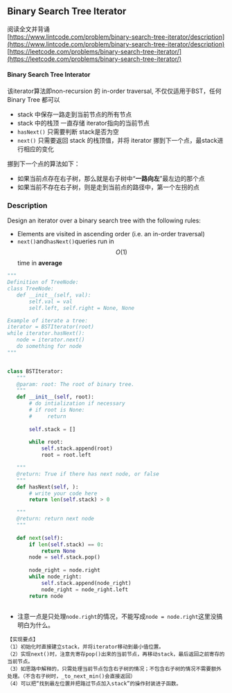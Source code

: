 ## Binary Search Tree Iterator

阅读全文并背诵  
[https://www.lintcode.com/problem/binary-search-tree-iterator/description](https://www.lintcode.com/problem/binary-search-tree-iterator/description)  
[https://leetcode.com/problems/binary-search-tree-iterator/](https://leetcode.com/problems/binary-search-tree-iterator/)

#### Binary Search Tree Interator

该iterator算法即non-recursion 的 in-order traversal, 不仅仅适用于BST，任何Binary Tree 都可以

* stack 中保存一路走到当前节点的所有节点
* stack 中的栈顶 一直存储 iterator指向的当前节点
* `hasNext()` 只需要判断 stack是否为空
* `next()` 只需要返回 stack 的栈顶值，并将 iterator 挪到下一个点，最stack进行相应的变化

挪到下一个点的算法如下：

* 如果当前点存在右子树，那么就是右子树中“**一路向左**”最左边的那个点
* 如果当前不存在右子树，则是走到当前点的路径中，第一个左拐的点

### Description

Design an iterator over a binary search tree with the following rules:

* Elements are visited in ascending order (i.e. an in-order traversal)
* `next()`and`hasNext()`queries run in $$O(1)$$ time in **average**

 
 
 ```py
 """
Definition of TreeNode:
class TreeNode:
    def __init__(self, val):
        self.val = val
        self.left, self.right = None, None

Example of iterate a tree:
iterator = BSTIterator(root)
while iterator.hasNext():
    node = iterator.next()
    do something for node 
"""


class BSTIterator:
    """
    @param: root: The root of binary tree.
    """
    def __init__(self, root):
        # do intialization if necessary
        # if root is None:
        #     return
        
        self.stack = []
        
        while root:
            self.stack.append(root)
            root = root.left

    """
    @return: True if there has next node, or false
    """
    def hasNext(self, ):
        # write your code here
        return len(self.stack) > 0

    """
    @return: return next node
    """
    
    def next(self):
        if len(self.stack) == 0:
            return None
        node = self.stack.pop()
        
        node_right = node.right
        while node_right:
            self.stack.append(node_right)
            node_right = node_right.left
        return node
            
 ```

- 注意一点是只处理`node.right`的情况，不能写成``node = node.right``这里没搞明白为什么。
```
【实现要点】
（1）初始化时直接建立stack，并将iterator移动到最小值位置。
（2）实现next()时，注意先寄存pop()出来的当前节点，再移动stack，最后返回之前寄存的当前节点。
（3）如思路中解释的，只需处理当前节点包含右子树的情况；不包含右子树的情况不需要额外处理。（不含右子树时，_to_next_min()会直接返回）
（4）可以把“找到最左位置并把路过节点加入stack”的操作封装进子函数。
```
